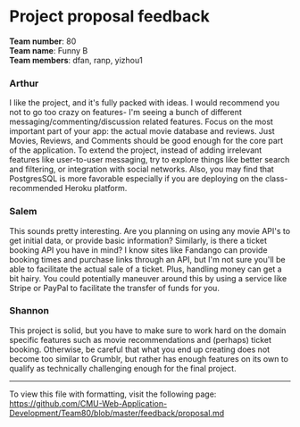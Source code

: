 Project proposal feedback
==================

**Team number**: 80<br>
**Team name**: Funny B<br>
**Team members**: dfan, ranp, yizhou1

### Arthur
I like the project, and it's fully packed with ideas. I would recommend you not to go too crazy on features- I'm seeing a bunch of different messaging/commenting/discussion related features. Focus on the most important part of your app: the actual movie database and reviews. Just Movies, Reviews, and Comments should be good enough for the core part of the application. To extend the project, instead of adding irrelevant features like user-to-user messaging, try to explore things like better search and filtering, or integration with social networks. Also, you may find that PostgresSQL is more favorable especially if you are deploying on the class-recommended Heroku platform.

### Salem
This sounds pretty interesting. Are you planning on using any movie API's to get initial data, or provide basic information? Similarly, is there a ticket booking API you have in mind? I know sites like Fandango can provide booking times and purchase links through an API, but I'm not sure you'll be able to facilitate the actual sale of a ticket. Plus, handling money can get a bit hairy. You could potentially maneuver around this by using a service like Stripe or PayPal to facilitate the transfer of funds for you. 

### Shannon
This project is solid, but you have to make sure to work hard on the domain specific features such as movie recommendations and (perhaps) ticket booking. Otherwise, be careful that what you end up creating does not become too similar to Grumblr, but rather has enough features on its own to qualify as technically challenging enough for the final project. 

---

To view this file with formatting, visit the following page: https://github.com/CMU-Web-Application-Development/Team80/blob/master/feedback/proposal.md

